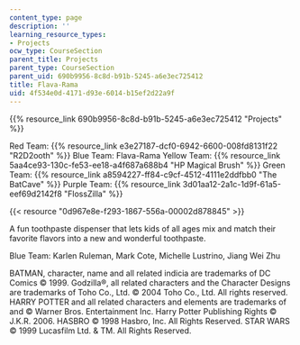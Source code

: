 ```yaml
---
content_type: page
description: ''
learning_resource_types:
- Projects
ocw_type: CourseSection
parent_title: Projects
parent_type: CourseSection
parent_uid: 690b9956-8c8d-b91b-5245-a6e3ec725412
title: Flava-Rama
uid: 4f534e0d-4171-d93e-6014-b15ef2d22a9f
---
```


{{% resource_link 690b9956-8c8d-b91b-5245-a6e3ec725412 "Projects" %}}

Red Team: {{% resource_link e3e27187-dcf0-6942-6600-008fd8131f22 "R2D2ooth" %}} Blue Team: Flava-Rama Yellow Team: {{% resource_link 5aa4ce93-130c-fe53-ee18-a4f687a688b4 "HP Magical Brush" %}} Green Team: {{% resource_link a8594227-ff84-c9cf-4512-4111e2ddfbb0 "The BatCave" %}} Purple Team: {{% resource_link 3d01aa12-2a1c-1d9f-61a5-eef69d2142f8 "FlossZilla" %}}

{{< resource "0d967e8e-f293-1867-556a-00002d878845" >}}

A fun toothpaste dispenser that lets kids of all ages mix and match their favorite flavors into a new and wonderful toothpaste.

Blue Team: Karlen Ruleman, Mark Cote, Michelle Lustrino, Jiang Wei Zhu

BATMAN, character, name and all related indicia are trademarks of DC Comics © 1999. Godzilla®, all related characters and the Character Designs are trademarks of Toho Co., Ltd. © 2004 Toho Co., Ltd. All rights reserved. HARRY POTTER and all related characters and elements are trademarks of and © Warner Bros. Entertainment Inc. Harry Potter Publishing Rights © J.K.R. 2006. HASBRO © 1998 Hasbro, Inc. All Rights Reserved. STAR WARS © 1999 Lucasfilm Ltd. & TM. All Rights Reserved.